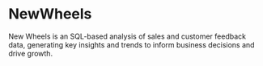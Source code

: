 # NewWheels
New Wheels is an SQL-based analysis of sales and customer feedback data, generating key insights and trends to inform business decisions and drive growth.
